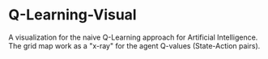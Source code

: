 # Q-Learning-Visual

A visualization for the naive Q-Learning approach for Artificial Intelligence.
The grid map work as a "x-ray" for the agent Q-values (State-Action pairs).
